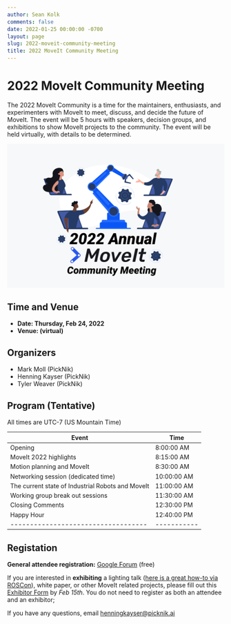 ```yaml
---
author: Sean Kolk
comments: false
date: 2022-01-25 00:00:00 -0700
layout: page
slug: 2022-moveit-community-meeting
title: 2022 MoveIt Community Meeting
---
```

<div class='row'>
  <div class='col-sm-12 col-lg-6'>
    <h1>2022 MoveIt Community Meeting</h1>
    <p class="paragraph-big">
    The 2022 MoveIt Community is a time for the maintainers, enthusiasts, and experimenters with MoveIt to meet, discuss, and decide the future of MoveIt. The event will be 5 hours with speakers, decision groups, and exhibitions to show MoveIt projects to the community. The event will be held virtually, with details to be determined.
    </p>
  </div>
  <div class='col-sm-12 col-lg-6'>
    <img style="max-width:100%" alt="Support" src="/assets/images/moveit_community_meeting_2022.png">
  </div>
</div>



## Time and Venue

* **Date: Thursday, Feb 24, 2022**
* **Venue: (virtual)**

## Organizers

* Mark Moll (PickNik)
* Henning Kayser (PickNik)
* Tyler Weaver (PickNik)


## Program (Tentative)

All times are UTC-7 (US Mountain Time)

| Event                               | Time        |
| ----------------------------------- | ----------- |
| Opening                             | 8:00:00 AM  |
| MoveIt 2022 highlights              | 8:15:00 AM  |
| Motion planning and MoveIt           | 8:30:00 AM  |
| Networking session (dedicated time) | 10:00:00 AM |
| The current state of Industrial Robots and MoveIt      | 11:00:00 AM |
| Working group break out sessions    | 11:30:00 AM |
| Closing Comments                    | 12:30:00 PM |
| Happy Hour                          | 12:40:00 PM |
| ----------------------------------- | ----------- |



## Registation
**General attendee registration:** [Google Forum](https://docs.google.com/forms/d/e/1FAIpQLScaMfoY1iUKVnHDlqIuuEK91z53WfD669NFQqPKJ3AqMXNYXg/viewform?usp=sf_link) (free)

If you are interested in **exhibiting** a lighting talk ([here is a great how-to via ROSCon](https://discourse.ros.org/t/ros-world-2021-call-for-lightning-talk-videos/22298)), white paper, or other MoveIt related projects, please fill out this [Exhibitor Form](https://docs.google.com/forms/d/e/1FAIpQLSdip4ByjDuaqaEPYlouO7ssDJ6XwuPbeJB4jnnPlC6SbY252A/viewform?usp=sf_link) by *Feb 15th*. You do not need to register as both an attendee and an exhibitor;

If you have any questions, email [henningkayser@picknik.ai](mailto:henningkayser@picknik.ai)
